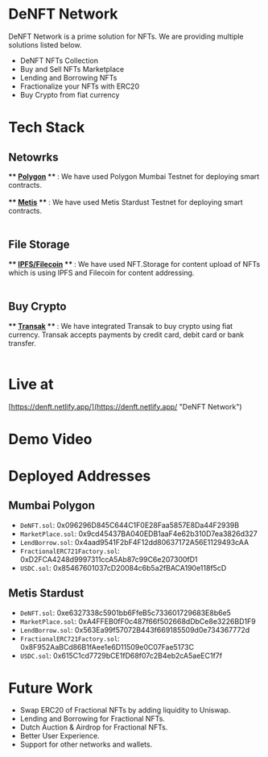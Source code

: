 # DeNFT Network

DeNFT Network is a prime solution for NFTs. We are providing multiple solutions listed below.

- DeNFT NFTs Collection
- Buy and Sell NFTs Marketplace
- Lending and Borrowing NFTs
- Fractionalize your NFTs with ERC20
- Buy Crypto from fiat currency

# Tech Stack

## Netowrks

<b> ** [Polygon](https://polygon.technology/ "Polygon") ** </b> : We have used Polygon Mumbai Testnet for deploying smart contracts.<br /><br />
<b> ** [Metis](https://www.metis.io/ "Metis") ** </b> : We have used Metis Stardust Testnet for deploying smart contracts.<br /><br />

## File Storage

<b> ** [IPFS/Filecoin](https://ipfs.io/ "IPFS/Filecoin") ** </b> : We have used NFT.Storage for content upload of NFTs which is using IPFS and Filecoin for content addressing.<br /><br />

## Buy Crypto 

<b> ** [Transak](https://transak.com/ "Transak") ** </b> : We have integrated Transak to buy crypto using fiat currency. Transak accepts payments by credit card, debit card or bank transfer.<br /><br />

# Live at

[https://denft.netlify.app/](https://denft.netlify.app/ "DeNFT Network")

# Demo Video


# Deployed Addresses

## Mumbai Polygon

- `DeNFT.sol`: 0x096296D845C644C1F0E28Faa5857E8Da44F2939B
- `MarketPlace.sol`: 0x9cd45437BA040EDB1aaF4e62b310D7ea3826d327
- `LendBorrow.sol`: 0x4aad9541F2bF4F12dd80637172A56E1129493cAA
- `FractionalERC721Factory.sol`: 0xD2FCA4248d9997311ccA5Ab87c99C6e207300fD1
- `USDC.sol`: 0x85467601037cD20084c6b5a2fBACA190e118f5cD

## Metis Stardust

- `DeNFT.sol`: 0xe6327338c5901bb6FfeB5c733601729683E8b6e5
- `MarketPlace.sol`: 0xA4FFEB0fF0c487f66f502668dDbCe8e3226BD1F9
- `LendBorrow.sol`: 0x563Ea99f57072B443f669185509d0e734367772d
- `FractionalERC721Factory.sol`: 0x8F952AaBCd86B1fAee1e6D11509e0C07Fae5173C
- `USDC.sol`: 0x615C1cd7729bCE1fD68f07c2B4eb2cA5aeEC1f7f

# Future Work

- Swap ERC20 of Fractional NFTs by adding liquidity to Uniswap.
- Lending and Borrowing for Fractional NFTs.
- Dutch Auction & Airdrop for Fractional NFTs.
- Better User Experience.
- Support for other networks and wallets.
